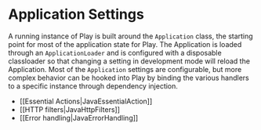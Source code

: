 <!--- Copyright (C) 2009-2019 Lightbend Inc. <https://www.lightbend.com> -->
# Application Settings

A running instance of Play is built around the `Application` class, the starting point for most of the application state for Play.  The Application is loaded through an `ApplicationLoader` and is configured with a disposable classloader so that changing a setting in development mode will reload the Application.  Most of the `Application` settings are configurable, but more complex behavior can be hooked into Play by binding the various handlers to a specific instance through dependency injection.

* [[Essential Actions|JavaEssentialAction]]
* [[HTTP filters|JavaHttpFilters]]
* [[Error handling|JavaErrorHandling]]
